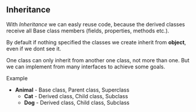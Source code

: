 ## Inheritance

With *Inheritance* we can easly reuse code, because the derived classes receive all Base class members (fields, properties, methods etc.).

By default if nothing specified the classes we create inherit from **object**, even if we dont see it.

One class can only inherit from another one class, not more than one. But we can implement from many interfaces to achieve some goals.

Example
- **Animal** - Base class, Parent class, Superclass
    - **Cat** - Derived class, Child class, Subclass
    - **Dog** - Derived class, Child class, Subclass

